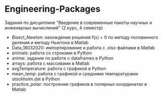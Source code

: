 # Engineering-Packages
Задания по дисциплине "Введение в современные пакеты научных и инженерных вычислений" (2 курс, 4 семестр)
- Bisect_Newton: нахождение решения f(x) = 0 по методу половинного деления и методу Ньютона в Matlab
- Data_18032020: импортирование и работа с .xlsx-файлами в Matlab
- animals: работа со строками в Python
- anime: задание по работе с dataframes в Python
- arrays: работа с массивами в Matlab
- avgTemperature: работа с графикой в Python
- mean_temp: работа с графикой и средними темпаратурами stockholm.dat в Python
- practice_polar: построение графиков в полярных координатах в Matlab
